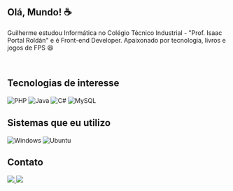 <h2>Olá, Mundo! ☕</h2>

<p>
Guilherme estudou Informática no Colégio Técnico Industrial - "Prof. Isaac Portal Roldán" e é Front-end Developer. Apaixonado por tecnologia, livros e jogos de FPS 😆
</p>

</br>

<h2>Tecnologias de interesse</h2>

<div align="left">

  <img align="center" alt="PHP" src="https://img.shields.io/badge/PHP-624AAA?style=for-the-badge&logo=php&logoColor=white" />
  <img align="center" alt="Java" src="https://img.shields.io/badge/Java-624AAA?style=for-the-badge&logo=java&logoColor=white" />
  <img align="center" alt="C#" src="https://img.shields.io/badge/C%23-624AAA?style=for-the-badge&logo=c-sharp&logoColor=white" />
  <img align="center" alt="MySQL" src="https://img.shields.io/badge/MySQL-624AAA?style=for-the-badge&logo=mysql&logoColor=white" />
  
</div>


<h2>Sistemas que eu utilizo</h2>

<div align="left">

  <img align="center" alt="Windows" src="https://img.shields.io/badge/Windows-624AAA?style=for-the-badge&logo=windows&logoColor=white" />
  <img align="center" alt="Ubuntu" src="https://img.shields.io/badge/Ubuntu-624AAA?style=for-the-badge&logo=ubuntu&logoColor=white" />
  
</div>


<h2>Contato</h2> 

<div align="left">

  <a href="mailto:gs.guimaraes@unesp.br" alt="Gmail">
    <img src="https://img.shields.io/badge/Gmail-624AAA?style=for-the-badge&logo=gmail&logoColor=FFF">
  </a>
  <a href="https://www.linkedin.com/in/guilherme-guimar%C3%A3es-75077825b" alt="Linkedin">
    <img src="https://img.shields.io/badge/-Linkedin-624AAA?style=for-the-badge&logo=Linkedin&logoColor=FFF"/>
  </a>

</div>

